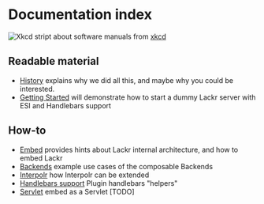 Documentation index
===================

![Xkcd stript about software manuals](http://imgs.xkcd.com/comics/manuals.png)
from [xkcd](http://xkcd.com/license.html)

Readable material
----------------
- [History](history.md) explains why we did all this, and maybe why you could be interested.
- [Getting Started](getting-started.md) will demonstrate how to start a dummy Lackr server with ESI and Handlebars
  support

How-to
------
- [Embed](embed.md) provides hints about Lackr internal architecture, and how to embed Lackr
- [Backends](backends.md) example use cases of the composable Backends
- [Interpolr](interpolr.md) how Interpolr can be extended
- [Handlebars support](handlebars.md) Plugin handlebars "helpers"
- [Servlet](servlet.md) embed as a Servlet [TODO]
